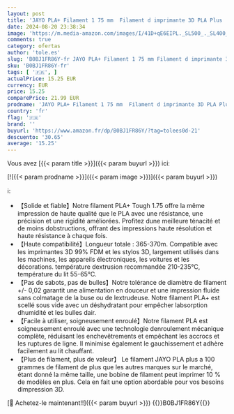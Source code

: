 ```yaml
---
layout: post
title: 'JAYO PLA+ Filament 1 75 mm  Filament d imprimante 3D PLA Plus  Précision dimensionnelle +/- 0 02  Bobines de 1 1 kg  PLA+ Noir  Acide polylactique'
date: 2024-08-20 23:38:34
image: 'https://m.media-amazon.com/images/I/41D+qE6EIPL._SL500_._SL400_.jpg'
comments: true
category: ofertas
author: 'tole.es'
slug: 'B0BJ1FR86Y-fr JAYO PLA+ Filament 1 75 mm Filament d imprimante 3D PLA...'
sku: 'B0BJ1FR86Y-fr'
tags: [ '🇫🇷', ]
actualPrice: 15.25 EUR
currency: EUR
price: 15.25
comparePrice: 21.99 EUR
prodname: 'JAYO PLA+ Filament 1 75 mm  Filament d imprimante 3D PLA Plus  Précision dimensionnelle +/- 0 02  Bobines de 1 1 kg  PLA+ Noir  Acide polylactique'
country: 'fr'
flag: '🇫🇷'
brand: ''
buyurl: 'https://www.amazon.fr/dp/B0BJ1FR86Y/?tag=tolees0d-21'
descuento: '30.65'
average: '15.25'
---
```


Vous avez [{{< param title >}}]({{< param buyurl >}}) ici:

[![{{< param prodname >}}]({{< param image >}})]({{< param buyurl >}})

ℹ️:

- 【Solide et fiable】Notre filament PLA+ Tough 1.75 offre la même impression de haute qualité que le PLA avec une résistance, une précision et une rigidité améliorées. Profitez dune meilleure ténacité et de moins dobstructions, offrant des impressions haute résolution et haute résistance à chaque fois.
- 【Haute compatibilité】Longueur totale : 365-370m. Compatible avec les imprimantes 3D 99% FDM et les stylos 3D, largement utilisés dans les machines, les appareils électroniques, les voitures et les décorations. température dextrusion recommandée 210-235℃, température du lit 55-65℃.
- 【Pas de sabots, pas de bulles】Notre tolérance de diamètre de filament +/- 0,02 garantit une alimentation en douceur et une impression fluide sans colmatage de la buse ou de lextrudeuse. Notre filament PLA+ est scellé sous vide avec un déshydratant pour empêcher labsorption dhumidité et les bulles dair.
- 【Facile à utiliser, soigneusement enroulé】Notre filament PLA est soigneusement enroulé avec une technologie denroulement mécanique complète, réduisant les enchevêtrements et empêchant les accrocs et les ruptures de ligne. Il minimise également le gauchissement et adhère facilement au lit chauffant.
- 【Plus de filament, plus de valeur】 Le filament JAYO PLA plus a 100 grammes de filament de plus que les autres marques sur le marché, étant donné la même taille, une bobine de filament peut imprimer 10 % de modèles en plus. Cela en fait une option abordable pour vos besoins dimpression 3D.

[🛒 Achetez-le maintenant!!]({{< param buyurl >}})
{{<world>}}B0BJ1FR86Y{{</world>}}
